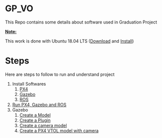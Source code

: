 # GP_VO
This Repo contains some details about software used in Graduation Project

<u>**Note:**</u>

This work is done with Ubuntu 18.04 LTS ([Download](https://releases.ubuntu.com/18.04/) and [Install](https://www.tecmint.com/install-ubuntu-alongside-with-windows-dual-boot/))

# Steps

Here are steps to follow to run and understand project

1. Install Softwares
   1. [PX4](./PX4/Install.md)
   2. [Gazebo](./Gazebo/Install.md)
   3. [ROS](./ROS/Install.md)
2. [Run PX4, Gazebo and ROS](PX4/Install.md)
3. Gazebo
   1. [Create a Model](./Gazebo/Create%20a%20model.md)
   2. [Create a Plugin](./Gazebo/Create%20a%20plugin.md)
   3. [Create a camera model](./Gazebo/Create%20a%20Camera.md)
   4. [Create a PX4 VTOL model with camera](./Gazebo/Create%20vehicle%20with%20camera.md)